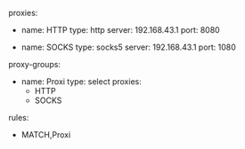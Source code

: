 proxies:
  - name: HTTP
    type: http
    server: 192.168.43.1
    port: 8080
  
  - name: SOCKS
    type: socks5
    server: 192.168.43.1
    port: 1080
    
proxy-groups:
  - name: Proxi
    type: select
    proxies:
      - HTTP
      - SOCKS
      
rules:
- MATCH,Proxi
